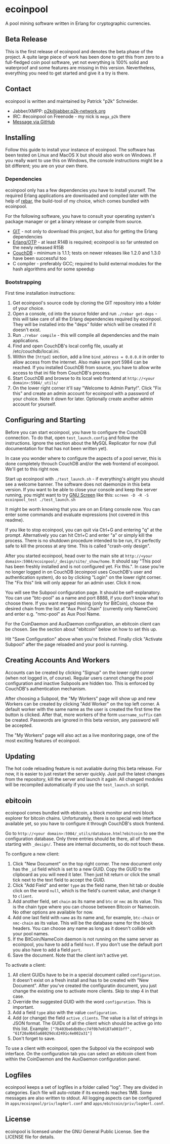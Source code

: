 
ecoinpool
=========

A pool mining software written in Erlang for cryptographic currencies.

Beta Release
------------

This is the first release of ecoinpool and denotes the beta phase of the project.
A quite large piece of work has been done to get this from zero to a full-fledged
coin pool software, yet not everything is 100% solid and waterproof and some
features are missing in this version. Nevertheless, everything you need to get
started and give it a try is there.

Contact
-------

ecoinpool is written and maintained by Patrick "p2k" Schneider.

* Jabber/XMPP: p2k@jabber.p2k-network.org
* IRC: #ecoinpool on Freenode - my nick is `mega_p2k` there
* [Message via GitHub](https://github.com/inbox/new/p2k)

Installing
----------

Follow this guide to install your instance of ecoinpool. The software has been
tested on Linux and MacOS X but should also work on Windows. If you really want
to use this on Windows, the console instructions might be a bit different; you
are on your own there.

### Dependencies ###

ecoinpool only has a few dependencies you have to install yourself. The required
Erlang applications are downloaded and compiled later with the help of
[rebar](https://github.com/basho/rebar), the build-tool of my choice, which
comes bundled with ecoinpool.

For the following software, you have to consult your operating system's package
manager or get a binary release or compile from source.

* [GIT](http://git-scm.com/download) - not only to download this project, but
  also for getting the Erlang dependencies
* [Erlang/OTP](http://www.erlang.org/download.html) - at least R14B is required;
  ecoinpool is so far untested on the newly released R15B
* [CouchDB](http://couchdb.apache.org/downloads.html) - minimum is 1.1.1; tests
  on newer releases like 1.2.0 and 1.3.0 have been successful too
* C compiler - preferably GCC; required to build external modules for the hash
  algorithms and for some speedup

### Bootstrapping ###

First time installation instructions:

1. Get ecoinpool's source code by cloning the GIT repository into a folder of
   your choice.
2. Open a console, cd into the source folder and run `./rebar get-deps` - this
   will take care of all the Erlang dependencies required by ecoinpool. They
   will be installed into the "deps" folder which will be created if it doesn't
   exist.
3. Run `./rebar compile` - this will compile all dependencies and the main
   applications.
4. Find and open CouchDB's local config file, usually at /etc/couchdb/local.ini.
5. Within the `[httpd]` section, add a line `bind_address = 0.0.0.0` in order to
   allow access from the internet. Also make sure port 5984 can be reached. If
   you installed CouchDB from source, you have to allow write access to that ini
   file from CouchDB's process.
5. Start CouchDB and browse to its local web frontend at
   `http://<your domain>:5984/_utils/`
6. On the lower right corner it'll say "Welcome to Admin Party!".
   Click "Fix this" and create an admin account for ecoinpool with a password of
   your choice. Note it down for later. Optionally create another admin account
   for yourself.

Configuring and Starting
------------------------

Before you can start ecoinpool, you have to configure the CouchDB connection. To
do that, open `test_launch.config` and follow the instructions. Ignore the
section about the MySQL Replicator for now (full documentation for that has not
been written yet).

In case you wonder where to configure the aspects of a pool server, this is done
completely throuch CouchDB and/or the web frontend of ecoinpool. We'll get to
this right now.

Start up ecoinpool with `./test_launch.sh` - if everything's alright you should
see a welcome banner. The software does not daemonize in this beta version. If
you want to be able to close your console and keep the server running, you might
want to try [GNU Screen](http://www.gnu.org/software/screen/) like this:
`screen -D -R -S ecoinpool_test ./test_launch.sh`

It might be worth knowing that you are on an Erlang console now. You can enter
some commands and evaluate expressions (not covered in this readme).

If you like to stop ecoinpool, you can quit via Ctrl+G and entering "q" at the
prompt. Alternatively you can hit Ctrl+C and enter "a" or simply kill the
process. There is no shutdown procedure intended to be run, it's perfectly safe
to kill the process at any time. This is called "crash-only design".

After you started ecoinpool, head over to the main site at
`http://<your domain>:5984/ecoinpool/_design/site/_show/home`. It should say
"This pool has been freshly installed and is not configured yet. Fix this.". In
case you're no longer logged in on CouchDB (ecoinpool uses CouchDB's user and
authentication system), do so by clicking "Login" on the lower right corner. The
"Fix this" link will only appear for an admin user. Click it now.

You will see the Subpool configuration page. It should be self-explanatory. You
can use "btc-pool" as a name and port 8888, if you don't know what to choose
there. If you want merged mining (only for BitCoin), choose the desired chain
from the list at "Aux Pool Chain" (currently only NameCoin) and enter e.g.
"nmc-pool" as Aux Pool Name.

For the CoinDaemon and AuxDaemon configuration, an ebitcoin client can be chosen.
See the section about "ebitcoin" below on how to set this up.

Hit "Save Configuration" above when you're finished. Finally click
"Activate Subpool" after the page reloaded and your pool is running.

Creating Accounts And Workers
-----------------------------

Accounts can be created by clicking "Signup" on the lower right corner (when not
logged in, of course). Regular users cannot change the pool configuration and
inactive Subpools are hidden too. This is enforced by CouchDB's authentication
mechanism.

After choosing a Subpool, the "My Workers" page will show up and new Workers can
be created by clicking "Add Worker" on the top left corner. A default worker
with the same name as the user is created the first time the button is clicked.
After that, more workers of the form `username_suffix` can be created. Passwords
are ignored in this beta version, any password will be accepted.

The "My Workers" page will also act as a live monitoring page, one of the most
exciting features of ecoinpool.

Updating
--------

The hot code reloading feature is not avaliable during this beta release. For
now, it is easier to just restart the server quickly. Just pull the latest
changes from the repository, kill the server and launch it again. All changed
modules will be recompiled automatically if you use the `test_launch.sh` script.

ebitcoin
--------

ecoinpool comes bundled with ebitcoin, a block monitor and mini block explorer
for bitcoin chains. Unfortunately, there is no special web interface available
yet, so you have to configure it through CouchDB's stock frontend.

Go to `http://<your domain>:5984/_utils/database.html?ebitcoin` to see the
configuration database. Only three entries should be there, all of them starting
with `_design/`. These are internal documents, so do not touch these.

To configure a new client:

1. Click "New Document" on the top right corner. The new document only has the
   `_id` field which is set to a new GUID. Copy the GUID to the clipboard as you
   will need it later. Then just hit return or click the small tick next to the
   text field to accept the GUID.
2. Click "Add Field" and enter `type` as the field name, then hit tab or double
   click on the word `null`, which is the field's current value, and change it
   to `client`.
3. Add another field, set `chain` as its name and `btc` or `nmc` as its value.
   This is the chain type where you can choose between Bitcoin or Namecoin. No
   other options are available for now.
4. Add one last field with `name` as its name and, for example, `btc-chain` or
   `nmc-chain` as its value. This will be the database name for the block
   headers. You can choose any name as long as it doesn't collide with your pool
   names.
5. If the BitCoin/NameCoin daemon is not running on the same server as ecoinpool,
   you have to add a field `host`. If you don't use the default port you also
   have to add a field `port`.
6. Save the document. Note that the client isn't active yet.

To activate a client:

1. All client GUIDs have to be in a special document called `configuration`. It
   doesn't exist on a fresh install and has to be created with "New Document".
   After you've created the configuratin document, you just change the existing
   one to activate more clients. Skip to step 4 in that case.
2. Override the suggested GUID with the word `configuration`. This is important.
3. Add a field `type` also with the value `configuration`.
4. Add (or change) the field `active_clients`. The value is a list of strings in
   JSON format. The GUIDs of all the client which should be active go into this
   list. Example: `["7b403be6db8bcc74f0b7e0187a001bff", "61f20a9b65a68029dcd2491c4e002a31"]`
5. Don't forget to save.

To use a client with ecoinpool, open the Subpool via the ecoinpool web interface.
On the configuration tab you can select an ebitcoin client from within the
CoinDaemon and the AuxDaemon configuration panel.

Logfiles
--------

ecoinpool keeps a set of logfiles in a folder called "log". They are divided in
categories. Each file will auto-rotate if its exceeds reaches 1MB. Some messages
are also written to stdout. All logging aspects can be configured in
`apps/ecoinpool/priv/log4erl.conf` and `apps/ebitcoin/priv/log4erl.conf`.

License
-------

ecoinpool is licensed under the GNU General Public License.
See the LICENSE file for details.
